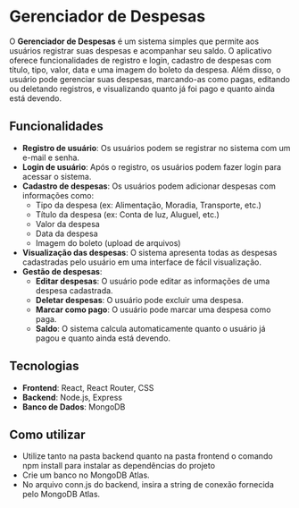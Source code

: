 # Gerenciador de Despesas

O **Gerenciador de Despesas** é um sistema simples que permite aos usuários registrar suas despesas e acompanhar seu saldo. O aplicativo oferece funcionalidades de registro e login, cadastro de despesas com título, tipo, valor, data e uma imagem do boleto da despesa. Além disso, o usuário pode gerenciar suas despesas, marcando-as como pagas, editando ou deletando registros, e visualizando quanto já foi pago e quanto ainda está devendo.

## Funcionalidades

- **Registro de usuário**: Os usuários podem se registrar no sistema com um e-mail e senha.
- **Login de usuário**: Após o registro, os usuários podem fazer login para acessar o sistema.
- **Cadastro de despesas**: Os usuários podem adicionar despesas com informações como:
  - Tipo da despesa (ex: Alimentação, Moradia, Transporte, etc.)
  - Título da despesa (ex: Conta de luz, Aluguel, etc.)
  - Valor da despesa
  - Data da despesa
  - Imagem do boleto (upload de arquivos)
- **Visualização das despesas**: O sistema apresenta todas as despesas cadastradas pelo usuário em uma interface de fácil visualização.
- **Gestão de despesas**:
  - **Editar despesas**: O usuário pode editar as informações de uma despesa cadastrada.
  - **Deletar despesas**: O usuário pode excluir uma despesa.
  - **Marcar como pago**: O usuário pode marcar uma despesa como paga.
  - **Saldo**: O sistema calcula automaticamente quanto o usuário já pagou e quanto ainda está devendo.
  
## Tecnologias

- **Frontend**: React, React Router, CSS
- **Backend**: Node.js, Express
- **Banco de Dados**: MongoDB

## Como utilizar
- Utilize tanto na pasta backend quanto na pasta frontend o comando npm install para instalar as dependências do projeto
- Crie um banco no MongoDB Atlas.
- No arquivo conn.js do backend, insira a string de conexão fornecida pelo MongoDB Atlas.


